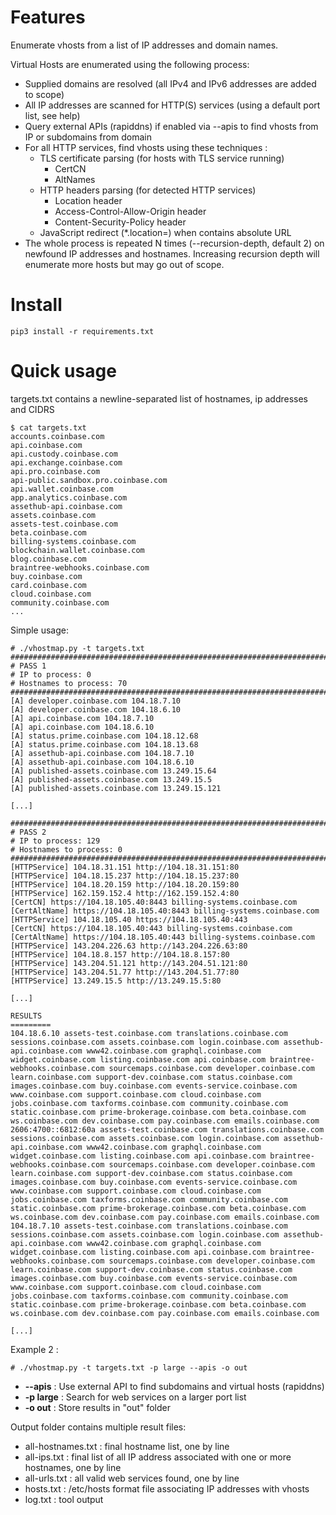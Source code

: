 # Features

Enumerate vhosts from a list of IP addresses and domain names.

Virtual Hosts are enumerated using the following process:

* Supplied domains are resolved (all IPv4 and IPv6 addresses are added to scope)
* All IP addresses are scanned for HTTP(S) services (using a default port list, see help)
* Query external APIs (rapiddns) if enabled via --apis to find vhosts from IP or subdomains from domain
* For all HTTP services, find vhosts using these techniques :
    * TLS certificate parsing (for hosts with TLS service running)
        * CertCN
        * AltNames
    * HTTP headers parsing (for detected HTTP services)
        * Location header
        * Access-Control-Allow-Origin header
        * Content-Security-Policy header
    * JavaScript redirect (\*.location=) when contains absolute URL
* The whole process is repeated N times (--recursion-depth, default 2) on newfound IP addresses and hostnames. Increasing recursion depth will enumerate more hosts but may go out of scope.


# Install

```
pip3 install -r requirements.txt
```

# Quick usage

targets.txt contains a newline-separated list of hostnames, ip addresses and CIDRS

```
$ cat targets.txt 
accounts.coinbase.com
api.coinbase.com
api.custody.coinbase.com
api.exchange.coinbase.com
api.pro.coinbase.com
api-public.sandbox.pro.coinbase.com
api.wallet.coinbase.com
app.analytics.coinbase.com
assethub-api.coinbase.com
assets.coinbase.com
assets-test.coinbase.com
beta.coinbase.com
billing-systems.coinbase.com
blockchain.wallet.coinbase.com
blog.coinbase.com
braintree-webhooks.coinbase.com
buy.coinbase.com
card.coinbase.com
cloud.coinbase.com
community.coinbase.com
...
```

Simple usage:
```
# ./vhostmap.py -t targets.txt 
################################################################################
# PASS 1
# IP to process: 0
# Hostnames to process: 70
################################################################################
[A] developer.coinbase.com 104.18.7.10
[A] developer.coinbase.com 104.18.6.10
[A] api.coinbase.com 104.18.7.10
[A] api.coinbase.com 104.18.6.10
[A] status.prime.coinbase.com 104.18.12.68
[A] status.prime.coinbase.com 104.18.13.68
[A] assethub-api.coinbase.com 104.18.7.10
[A] assethub-api.coinbase.com 104.18.6.10
[A] published-assets.coinbase.com 13.249.15.64
[A] published-assets.coinbase.com 13.249.15.5
[A] published-assets.coinbase.com 13.249.15.121

[...]

################################################################################
# PASS 2
# IP to process: 129
# Hostnames to process: 0
################################################################################
[HTTPService] 104.18.31.151 http://104.18.31.151:80
[HTTPService] 104.18.15.237 http://104.18.15.237:80
[HTTPService] 104.18.20.159 http://104.18.20.159:80
[HTTPService] 162.159.152.4 http://162.159.152.4:80
[CertCN] https://104.18.105.40:8443 billing-systems.coinbase.com
[CertAltName] https://104.18.105.40:8443 billing-systems.coinbase.com
[HTTPService] 104.18.105.40 https://104.18.105.40:443
[CertCN] https://104.18.105.40:443 billing-systems.coinbase.com
[CertAltName] https://104.18.105.40:443 billing-systems.coinbase.com
[HTTPService] 143.204.226.63 http://143.204.226.63:80
[HTTPService] 104.18.8.157 http://104.18.8.157:80
[HTTPService] 143.204.51.121 http://143.204.51.121:80
[HTTPService] 143.204.51.77 http://143.204.51.77:80
[HTTPService] 13.249.15.5 http://13.249.15.5:80

[...]

RESULTS
=========
104.18.6.10 assets-test.coinbase.com translations.coinbase.com sessions.coinbase.com assets.coinbase.com login.coinbase.com assethub-api.coinbase.com www42.coinbase.com graphql.coinbase.com widget.coinbase.com listing.coinbase.com api.coinbase.com braintree-webhooks.coinbase.com sourcemaps.coinbase.com developer.coinbase.com learn.coinbase.com support-dev.coinbase.com status.coinbase.com images.coinbase.com buy.coinbase.com events-service.coinbase.com www.coinbase.com support.coinbase.com cloud.coinbase.com jobs.coinbase.com taxforms.coinbase.com community.coinbase.com static.coinbase.com prime-brokerage.coinbase.com beta.coinbase.com ws.coinbase.com dev.coinbase.com pay.coinbase.com emails.coinbase.com
2606:4700::6812:60a assets-test.coinbase.com translations.coinbase.com sessions.coinbase.com assets.coinbase.com login.coinbase.com assethub-api.coinbase.com www42.coinbase.com graphql.coinbase.com widget.coinbase.com listing.coinbase.com api.coinbase.com braintree-webhooks.coinbase.com sourcemaps.coinbase.com developer.coinbase.com learn.coinbase.com support-dev.coinbase.com status.coinbase.com images.coinbase.com buy.coinbase.com events-service.coinbase.com www.coinbase.com support.coinbase.com cloud.coinbase.com jobs.coinbase.com taxforms.coinbase.com community.coinbase.com static.coinbase.com prime-brokerage.coinbase.com beta.coinbase.com ws.coinbase.com dev.coinbase.com pay.coinbase.com emails.coinbase.com
104.18.7.10 assets-test.coinbase.com translations.coinbase.com sessions.coinbase.com assets.coinbase.com login.coinbase.com assethub-api.coinbase.com www42.coinbase.com graphql.coinbase.com widget.coinbase.com listing.coinbase.com api.coinbase.com braintree-webhooks.coinbase.com sourcemaps.coinbase.com developer.coinbase.com learn.coinbase.com support-dev.coinbase.com status.coinbase.com images.coinbase.com buy.coinbase.com events-service.coinbase.com www.coinbase.com support.coinbase.com cloud.coinbase.com jobs.coinbase.com taxforms.coinbase.com community.coinbase.com static.coinbase.com prime-brokerage.coinbase.com beta.coinbase.com ws.coinbase.com dev.coinbase.com pay.coinbase.com emails.coinbase.com

[...]
```

Example 2 : 

```
# ./vhostmap.py -t targets.txt -p large --apis -o out
```
- **--apis** : Use external API to find subdomains and virtual hosts (rapiddns)
- **-p large** : Search for web services on a larger port list
- **-o out** : Store results in "out" folder

Output folder contains multiple result files:

* all-hostnames.txt : final hostname list, one by line
* all-ips.txt : final list of all IP address associated with one or more hostnames, one by line
* all-urls.txt : all valid web services found, one by line
* hosts.txt : /etc/hosts format file associating IP addresses with vhosts
* log.txt : tool output
